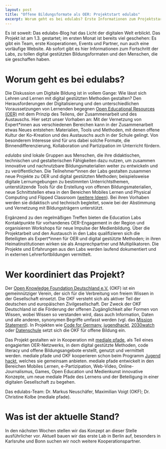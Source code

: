 ```yaml
---
layout: post
title: "Offene Bildungsformate als OER: Projektstart edulabs"
excerpt: Worum geht es bei edulabs? Erste Informationen zum Projektstart
---
```

Es ist soweit: Das edulabs-Blog hat das Licht der digitalen Welt erblickt. Das Projekt ist am 1.3. gestartet; im ersten Monat ist bereits viel geschehen: Es gibt ein Team, erste Kooperationen, Events und Partner, nun auch eine vorläufige Website. Ab sofort gibt es hier Informationen zum Fortschritt der Labs, zu tollen digital gestützten Bildungsformaten und den Menschen, die sie geschaffen haben.

# Worum geht es bei edulabs?

Die Diskussion um Digitale Bildung ist in vollem Gange: Wie lässt sich Lehren und Lernen mit digital gestützten Methoden gestalten? Den Herausforderungen der Digitalisierung und den unterschiedlichen Voraussetzungen von Lernenden begegnen [Open Educational Resources (OER)](https://de.wikipedia.org/wiki/Open_Educational_Resources) mit dem Prinzip des Teilens, der Zusammenarbeit und des Austauschs. Hier setzt unser Vorhaben an: Mit der Vernetzung von Expert*innen aus verschiedenen Bereichen kann in der Zusammenarbeit etwas Neues entstehen: Materialien, Tools und Methoden, mit denen offene Kultur der Ko-Kreation und des Austauschs auch in der Schule gelingt. Von besonderem Interesse sind für uns dabei solche Formate, die Binnendifferenzierung, Kollaboration und Partizipation im Unterricht fördern.

*edulabs* sind lokale Gruppen aus Menschen, die ihre didaktischen, technischen und gestalterischen Fähigkeiten dazu nutzen, um zusammen innovative und nachnutzbare Bildungsmaterialien weiter zu entwickeln und zu veröffentlichen. Die Teilnehmer*innen der Labs gestalten zusammen neue Projekte zu OER und digital gestützten Methoden; beispielsweise digitale Lernumgebungen zu bestimmten Unterrichtsthemen, unterstützende Tools für die Erstellung von offenen Bildungsmaterialien, neue Schnittstellen etwa in den Bereichen Mobiles Lernen und Physical Computing und Flipped Classroom ([weitere Ideen](https://pad.okfn.de/p/33c3-open-education)). Bei ihren Vorhaben werden sie didaktisch und technisch begleitet, sowie bei der Abstimmung und Vernetzung mit Bildungsträgern unterstützt.

Ergänzend zu den regelmäßigen Treffen bieten die Education Labs Kontaktpunkte für vorhandenes OER-Engagement in der Region und organisieren Workshops für neue Impulse der Medienbildung. Über die Projektarbeit und den Austausch in den Labs qualifizieren sich die Beteiligten als Expert*innen für OER und digital gestützte Methoden; in ihren Heimatinstitutionen wirken sie als Ansprechpartner und Multiplikatoren. Die Projekte und Erfahrungen aus den Labs werden laufend dokumentiert und in externen Lehrerfortbildungen vermittelt.

# Wer koordiniert das Projekt?

Der [Open Knowledge Foundation Deutschland e.V.](https://www.okfn.de) (OKF) ist ein gemeinnütziger Verein, der sich für die Verbreitung von freiem Wissen in der Gesellschaft einsetzt. Die OKF  versteht sich als aktiver Teil der deutschen und europäischen Zivilgesellschaft. Der Zweck der OKF Deutschland ist die Förderung der offenen Zugänglichkeit aller Formen von Wissen, wobei Wissen so verstanden wird, dass auch Information, Daten und alle anderen, synonymen Begriffe umfasst werden
(vgl. das [Mission Statement](okfn.de/mission)). In Projekten wie [Code for Germany](https://www.codefor.de), [jugendhackt](https://www.jugendhackt.org), [2030watch](http://2030-watch.de) oder [Datenschule](https://www.datenschule.de) setzt sich die OKF für offene Bildung ein.

Das Projekt gestalten wir in Kooperation mit [mediale pfade](http://www.medialepfade.org/), als Teil eines engagierten OER-Netzwerks, in dem digital gestützte Methoden, code literacy und offene Bildungsangebote erstellt, genutzt und vermittelt werden. mediale pfade und OKF kooperieren schon beim Programm [Jugend hackt](https://jugendhackt.org/), welches sie gemeinsam anbieten. mediale pfade entwickelt in den Bereichen Mobiles Lernen, e-Partizipation, Web-Video, Online-Journalismus, Games, Open Education und Medienkunst innovative Konzepte, um neue mediale Pfade des Lernens und der Beteiligung in einer digitalen Gesellschaft zu begehen.

Das edulabs-Team: Dr. Markus Neuschäfer, Maximilian Voigt (OKF); Dr. Christine Kolbe (mediale pfade).

# Was ist der aktuelle Stand?

In den nächsten Wochen stellen wir das Konzept an dieser Stelle ausführlicher vor. Aktuell bauen wir das erste Lab in Berlin auf, besonders in Karlsruhe und Bonn suchen wir noch weitere Kooperationspartner.
